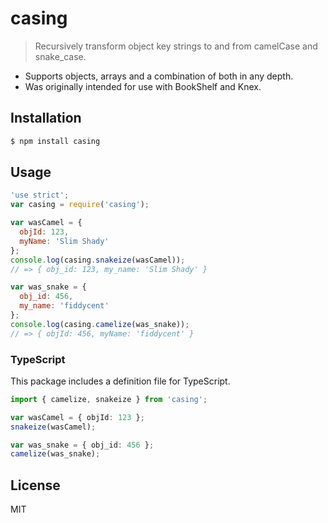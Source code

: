 # casing

> Recursively transform object key strings to and from camelCase and snake_case.

- Supports objects, arrays and a combination of both in any depth.
- Was originally intended for use with BookShelf and Knex.

## Installation

```sh
$ npm install casing
```

## Usage

```javascript
'use strict';
var casing = require('casing');

var wasCamel = {
  objId: 123,
  myName: 'Slim Shady'
};
console.log(casing.snakeize(wasCamel));
// => { obj_id: 123, my_name: 'Slim Shady' }

var was_snake = {
  obj_id: 456,
  my_name: 'fiddycent'
};
console.log(casing.camelize(was_snake));
// => { objId: 456, myName: 'fiddycent' }
```

### TypeScript

This package includes a definition file for TypeScript.

```ts
import { camelize, snakeize } from 'casing';

var wasCamel = { objId: 123 };
snakeize(wasCamel);

var was_snake = { obj_id: 456 };
camelize(was_snake);
```

## License

MIT
